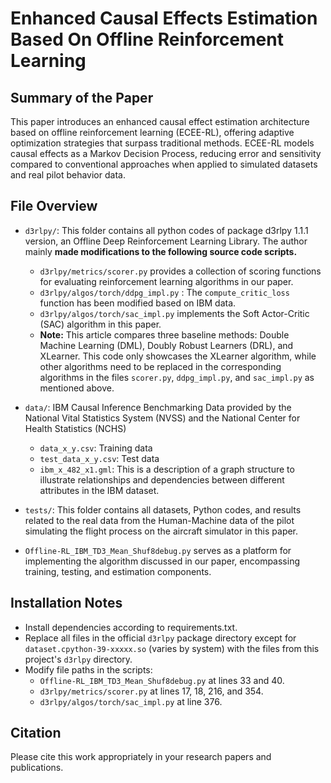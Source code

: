 # Enhanced Causal Effects Estimation Based On Offline Reinforcement Learning

## Summary of the Paper

This paper introduces an enhanced causal effect estimation architecture based on offline reinforcement learning (ECEE-RL), offering adaptive optimization strategies that surpass traditional methods. ECEE-RL models causal effects as a Markov Decision Process, reducing error and sensitivity compared to conventional approaches when applied to simulated datasets and real pilot behavior data.
 
## File Overview
- `d3rlpy/`: This folder contains all python codes of package d3rlpy 1.1.1 version, an Offline Deep Reinforcement Learning Library. The author mainly **made modifications to the following source code scripts.**
  - `d3rlpy/metrics/scorer.py` provides a collection of scoring functions for evaluating reinforcement learning algorithms in our paper.
  - `d3rlpy/algos/torch/ddpg_impl.py` : The `compute_critic_loss` function has been modified based on IBM data.
  - `d3rlpy/algos/torch/sac_impl.py` implements the Soft Actor-Critic (SAC) algorithm in this paper.
  - **Note:** This article compares three baseline methods: Double Machine Learning (DML), Doubly Robust Learners (DRL), and XLearner. This code only showcases the XLearner algorithm, while other algorithms need to be replaced in the corresponding algorithms in the files `scorer.py`, `ddpg_impl.py`, and `sac_impl.py` as mentioned above.

- `data/`: IBM Causal Inference Benchmarking Data provided by the National Vital Statistics System (NVSS) and the National Center for Health Statistics (NCHS)
  - `data_x_y.csv`: Training data
  - `test_data_x_y.csv`: Test data
  - `ibm_x_482_x1.gml`: This is a description of a graph structure to illustrate relationships and dependencies between different attributes in the IBM dataset.

- `tests/`: This folder contains all datasets, Python codes, and results related to the real data from the Human-Machine data of the pilot simulating the flight process on the aircraft simulator in this paper.

- `Offline-RL_IBM_TD3_Mean_Shuf8debug.py` serves as a platform for implementing the algorithm discussed in our paper, encompassing training, testing, and estimation components.

## Installation Notes
- Install dependencies according to requirements.txt.
- Replace all files in the official `d3rlpy` package directory except for `dataset.cpython-39-xxxxx.so` (varies by system) with the files from this project's `d3rlpy` directory.
- Modify file paths in the scripts:
   - `Offline-RL_IBM_TD3_Mean_Shuf8debug.py` at lines 33 and 40.
   - `d3rlpy/metrics/scorer.py` at lines 17, 18, 216, and 354.
   - `d3rlpy/algos/torch/sac_impl.py` at line 376.

## Citation

Please cite this work appropriately in your research papers and publications.
